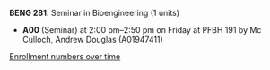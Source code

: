 **BENG 281**: Seminar in Bioengineering (1 units)

- **A00** (Seminar) at 2:00 pm–2:50 pm on Friday at PFBH 191 by Mc Culloch, Andrew Douglas (A01947411)

[Enrollment numbers over time](./BENG281.tsv)
